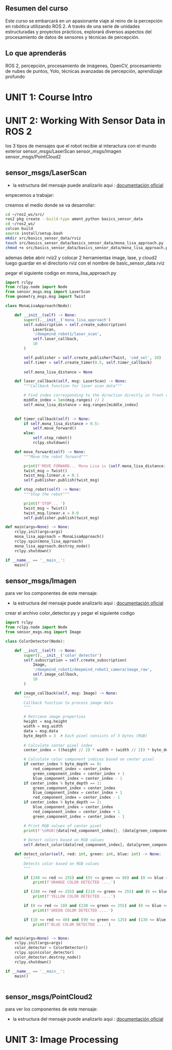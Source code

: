 ## Resumen del curso
Este curso se embarcará en un apasionante viaje al reino de la percepción en robótica utilizando ROS 2. A través de una serie de unidades estructuradas y proyectos prácticos, explorará diversos aspectos del procesamiento de datos de sensores y técnicas de percepción.

## Lo que aprenderás

ROS 2, percepción, procesamiento de imágenes, OpenCV, procesamiento de nubes de puntos, Yolo, técnicas avanzadas de percepción, aprendizaje profundo

# UNIT 1:   Course Intro


# UNIT 2:   Working With Sensor Data in ROS 2


los 3 tipos de mensajes que el robot recibie  al interactura con el mundo exterior
sensor_msgs/LaserScan
sensor_msgs/Imagen
sensor_msgs/PointCloud2



## sensor_msgs/LaserScan

- la estructura del mensaje puede analizarlo aqui : [documentación oficial](https://docs.ros.org/en/noetic/api/sensor_msgs/html/msg/LaserScan.html) 

empecemos a trabajar:

creamos  el medio donde se va desarrollar:
```sh
cd ~/ros2_ws/src/
ros2 pkg create --build-type ament_python basics_sensor_data
cd ~/ros2_ws/
colcon build
source install/setup.bash
mkdir src/basics_sensor_data/rviz
touch src/basics_sensor_data/basics_sensor_data/mona_lisa_approach.py
chmod +x src/basics_sensor_data/basics_sensor_data/mona_lisa_approach.py
```
ademas debe abrir rviz2 y colocar 2 herramientas image, lase, y cloud2 luego guardar en el directorio rviz con el nombre de basic_sensor_data.rviz

pegar el siguiente codigo en  mona_lisa_approach.py


```python
import rclpy
from rclpy.node import Node
from sensor_msgs.msg import LaserScan
from geometry_msgs.msg import Twist

class MonaLisaApproach(Node):

    def __init__(self) -> None:
        super().__init__('mona_lisa_approach')
        self.subscription = self.create_subscription(
            LaserScan,
            '/deepmind_robot1/laser_scan',  
            self.laser_callback,
            10
        )

        self.publisher = self.create_publisher(Twist, 'cmd_vel', 10) 
        self.timer = self.create_timer(0.5, self.timer_callback)
        
        self.mona_lisa_distance = None

    def laser_callback(self, msg: LaserScan) -> None:
        """Callback function for laser scan data"""

        # Find index corresponding to the direction directly in front of the robot
        middle_index = len(msg.ranges) // 2
        self.mona_lisa_distance = msg.ranges[middle_index]
        

    def timer_callback(self) -> None:
        if self.mona_lisa_distance > 0.5:  
            self.move_forward()
        else:
            self.stop_robot()
            rclpy.shutdown()

    def move_forward(self) -> None:
        """Move the robot forward"""

        print(f'MOVE FORWARD... Mona Lisa is {self.mona_lisa_distance:.2f} meters away')
        twist_msg = Twist()
        twist_msg.linear.x = 0.1
        self.publisher.publish(twist_msg)

    def stop_robot(self) -> None:
        """Stop the robot"""

        print(f'STOP... ')
        twist_msg = Twist()
        twist_msg.linear.x = 0.0
        self.publisher.publish(twist_msg)

def main(args=None) -> None:
    rclpy.init(args=args)
    mona_lisa_approach = MonaLisaApproach()
    rclpy.spin(mona_lisa_approach)
    mona_lisa_approach.destroy_node()
    rclpy.shutdown()

if __name__ == '__main__':
    main()
```

## sensor_msgs/Imagen

para ver los componentes de este mensaje:
- la estructura del mensaje puede analizarlo aqui : [documentación oficial](https://docs.ros.org/en/noetic/api/sensor_msgs/html/msg/Image.html) 

crear el archivo color_detector.py y pegar el siguiente codigo

```python
import rclpy
from rclpy.node import Node
from sensor_msgs.msg import Image

class ColorDetector(Node):

    def __init__(self) -> None:
        super().__init__('color_detector')
        self.subscription = self.create_subscription(
            Image,
            '/deepmind_robot1/deepmind_robot1_camera/image_raw',
            self.image_callback,
            10
        )

    def image_callback(self, msg: Image) -> None:
        """
        Callback function to process image data
        """

        # Retrieve image properties
        height = msg.height
        width = msg.width
        data = msg.data
        byte_depth = 3  # Each pixel consists of 3 bytes (RGB)
 
        # Calculate center pixel index
        center_index = ((height // 2) * width + (width // 2)) * byte_depth

        # Calculate color component indices based on center pixel
        if center_index % byte_depth == 0:
            red_component_index = center_index
            green_component_index = center_index + 1
            blue_component_index = center_index - 1
        if center_index % byte_depth == 1:
            green_component_index = center_index
            blue_component_index = center_index + 1
            red_component_index = center_index - 1
        if center_index % byte_depth == 2:
            blue_component_index = center_index 
            red_component_index = center_index + 1
            green_component_index = center_index - 1

        # Print RGB values of center pixel
        print(f'\nRGB({data[red_component_index]}, {data[green_component_index]}, {data[blue_component_index]}) ')
        
        # Detect colors based on RGB values
        self.detect_color(data[red_component_index], data[green_component_index], data[blue_component_index])

    def detect_color(self, red: int, green: int, blue: int) -> None:
        """
        Detects color based on RGB values
        """

        if (240 <= red <= 255) and (55 <= green <= 80) and (0 <= blue <= 10):
            print(f'ORANGE COLOR DETECTED ....')

        if (240 <= red <= 255) and (210 <= green <= 255) and (0 <= blue <= 10):
            print(f'YELLOW COLOR DETECTED ....')

        if (0 <= red <= 10) and (230 <= green <= 255) and (0 <= blue <= 10):
            print(f'GREEN COLOR DETECTED ....')

        if (10 <= red <= 40) and (90 <= green <= 125) and (130 <= blue <= 185):
            print(f'BLUE COLOR DETECTED ....')


def main(args=None) -> None:
    rclpy.init(args=args)
    color_detector = ColorDetector()
    rclpy.spin(color_detector)
    color_detector.destroy_node()
    rclpy.shutdown()

if __name__ == '__main__':
    main()
    
```


## sensor_msgs/PointCloud2


para ver los componentes de este mensaje:
- la estructura del mensaje puede analizarlo aqui : [documentación oficial](https://docs.ros.org/en/melodic/api/sensor_msgs/html/msg/PointCloud2.html) 



# UNIT 3:   Image Processing

